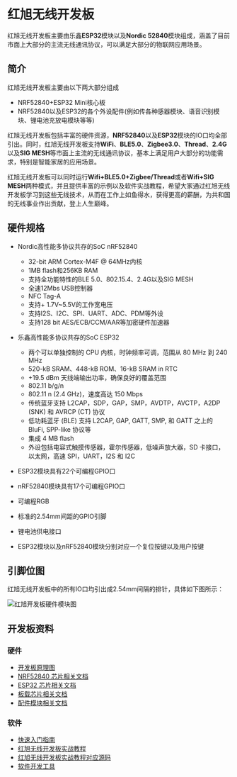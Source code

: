 # 红旭无线开发板

红旭无线开发板主要由乐鑫**ESP32**模块以及**Nordic 52840**模块组成，涵盖了目前市面上大部分的主流无线通讯协议，可以满足大部分的物联网应用场景。
## 简介
红旭无线开发板主要由以下两大部分组成
- NRF52840+ESP32 Mini核心板
- NRF52840以及ESP32的各个外设配件(例如传各种感器模块、语音识别模块、锂电池充放电模块等等)

红旭无线开发板包括丰富的硬件资源，**NRF52840**以及**ESP32**模块的IO口均全部引出。同时，红旭无线开发板支持**WiFi**、**BLE5.0**、**Zigbee3.0**、**Thread**、**2.4G**以及**SIG MESH**等市面上主流的无线通讯协议，基本上满足用户大部分的功能需求，特别是智能家居的应用场景。

红旭无线开发板可以同时运行**Wifi+BLE5.0+Zigbee/Thread**或者**Wifi+SIG MESH**两种模式，并且提供丰富的示例以及软件实战教程，希望大家通过红旭无线开发板学习到这些无线技术，从而在工作上如鱼得水，获得更高的薪酬，为共和国的无线事业作出贡献，登上人生巅峰。
## 硬件规格
- Nordic高性能多协议共存的SoC nRF52840
    - 32-bit ARM Cortex-M4F @ 64MHz内核 
    - 1MB flash和256KB RAM
    - 支持全功能特性的BLE 5.0、802.15.4、2.4G以及SIG MESH
    - 全速12Mbs USB控制器
    - NFC Tag-A
    - 支持+ 1.7V~5.5V的工作宽电压
    - 支持I2S、I2C、SPI、UART、ADC、PDM等外设
    - 支持128 bit AES/ECB/CCM/AAR等加密硬件加速器

- 乐鑫高性能多协议共存的SoC ESP32
    - 两个可以单独控制的 CPU 内核，时钟频率可调，范围从 80 MHz 到 240 MHz
    - 520-kB SRAM、448-kB ROM、16-kB SRAM in RTC 
    - +19.5 dBm 天线端输出功率，确保良好的覆盖范围
    - 802.11 b/g/n
    - 802.11 n (2.4 GHz)，速度高达 150 Mbps
    - 传统蓝牙支持 L2CAP，SDP，GAP，SMP，AVDTP，AVCTP，A2DP (SNK) 和 AVRCP (CT) 协议
    - 低功耗蓝牙 (BLE) 支持 L2CAP, GAP, GATT, SMP, 和 GATT 之上的 BluFi, SPP-like 协议等
    - 集成 4 MB flash
    - 外设包括电容式触摸传感器，霍尔传感器，低噪声放大器，SD 卡接口，以太网，高速 SPI，UART，I2S 和 I2C
- ESP32模块具有22个可编程GPIO口
- nRF52840模块具有17个可编程GPIO口
- 可编程RGB
- 标准的2.54mm间距的GPIO引脚
- 锂电池供电接口
- ESP32模块以及nRF52840模块分别对应一个复位按键以及用户按键

## 引脚位图
红旭无线开发板中的所有IO口均引出成2.54mm间隔的排针，具体如下图所示：

![红旭开发板硬件模块图](https://raw.githubusercontent.com/xiaolongba/wireless-tech/master/pics/%E7%BA%A2%E6%97%AD%E5%BC%80%E5%8F%91%E6%9D%BF%E7%A1%AC%E4%BB%B6%E6%A8%A1%E5%9D%97%E5%9B%BE.jpg)

## 开发板资料
### 硬件
- [开发板原理图](https://github.com/xiaolongba/wireless-tech/tree/master/%E7%A1%AC%E4%BB%B6/%E7%BA%A2%E6%97%ADnRF52840%2BESP32%20Mini%E6%97%A0%E7%BA%BF%E5%BC%80%E5%8F%91%E6%9D%BF%E5%8E%9F%E7%90%86%E5%9B%BE)
- [NRF52840 芯片相关文档](https://github.com/xiaolongba/wireless-tech/tree/master/%E7%A1%AC%E4%BB%B6/NRF52840%20%E8%8A%AF%E7%89%87%E7%9B%B8%E5%85%B3%E6%96%87%E6%A1%A3)
- [ESP32 芯片相关文档]()
- [板载芯片相关文档]()
- [配件模块相关文档]()

### 软件
- [快速入门指南](https://github.com/xiaolongba/wireless-tech/tree/master/%E8%BD%AF%E4%BB%B6/%E5%85%A5%E9%97%A8%E6%95%99%E7%A8%8B)
- [红旭无线开发板实战教程](https://github.com/xiaolongba/wireless-tech/tree/master/%E8%BD%AF%E4%BB%B6/%E7%BA%A2%E6%97%AD%E6%97%A0%E7%BA%BF%E5%BC%80%E5%8F%91%E6%9D%BF%E5%AE%9E%E6%88%98%E6%95%99%E7%A8%8B)
- [红旭无线开发板实战教程对应源码](https://github.com/xiaolongba/wireless-tech/tree/master/%E8%BD%AF%E4%BB%B6/%E7%BA%A2%E6%97%AD%E6%97%A0%E7%BA%BF%E5%BC%80%E5%8F%91%E6%9D%BF%E5%AE%9E%E6%88%98%E6%95%99%E7%A8%8B%E5%AF%B9%E5%BA%94%E6%BA%90%E7%A0%81)
- [软件开发工具](https://github.com/xiaolongba/wireless-tech/blob/master/%E8%BD%AF%E4%BB%B6/PC%E4%B8%8A%E4%BD%8D%E6%9C%BA%E8%BD%AF%E4%BB%B6/README.md)
